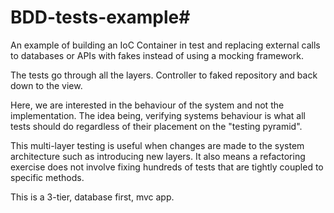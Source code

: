 # BDD-tests-example#
An example of building an IoC Container in test and replacing external calls to databases or APIs with fakes instead of using a mocking framework. 

The tests go through all the layers.  Controller to faked repository and back down to the view.  

Here, we are interested in the behaviour of the system and not the implementation. The idea being, verifying systems behaviour is what all tests should do regardless of their placement on the "testing pyramid".  

This multi-layer testing is useful when changes are made to the system architecture such as introducing new layers.  It also means a refactoring exercise does not involve fixing hundreds of tests that are tightly coupled to specific methods.      

This is a 3-tier, database first, mvc app.
